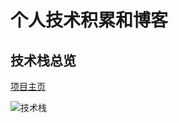 # 个人技术积累和博客

## 技术栈总览

[项目主页](https://github.com/lisenjie757/Blog/)

![技术栈](https://i.imgur.com/GCz5PwB.png)